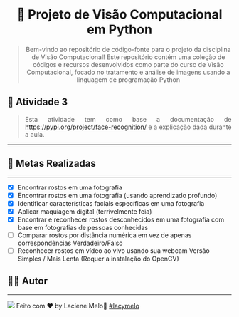<div align="center">
  <h1>
    🤖 Projeto de Visão Computacional em Python
  </h1>

  > Bem-vindo ao repositório de código-fonte para o projeto da disciplina de Visão Computacional! Este repositório contém uma coleção de códigos e recursos desenvolvidos como parte do curso de Visão Computacional, focado no tratamento e análise de imagens usando a linguagem de programação Python

</div>

## :rocket: Atividade 3
<div align="justify">

  > Esta atividade tem como base a documentação de https://pypi.org/project/face-recognition/ e a explicação dada durante a aula.
---
</div>

## :rocket: Metas Realizadas
---

- [X] Encontrar rostos em uma fotografia
- [X] Encontrar rostos em uma fotografia (usando aprendizado profundo)
- [X] Identificar características faciais específicas em uma fotografia
- [X] Aplicar maquiagem digital (terrivelmente feia)
- [X] Encontrar e reconhecer rostos desconhecidos em uma fotografia com base em fotografias de pessoas conhecidas
- [ ] Comparar rostos por distância numérica em vez de apenas correspondências Verdadeiro/Falso
- [ ] Reconhecer rostos em vídeo ao vivo usando sua webcam Versão Simples / Mais Lenta (Requer a instalação do OpenCV)

## :man_student: Autor
---
<a href="https://www.linkedin.com/in/laciene-alves-melo-97a69b222/" target="_blank"><img src="https://img.shields.io/badge/-LinkedIn-%230077B5?style=for-the-badge&logo=linkedin&logoColor=white" target="_blank"></a>
Feito com ♥ by Laciene Melo:wave: [#lacymelo](https://github.com/lacymelo)
